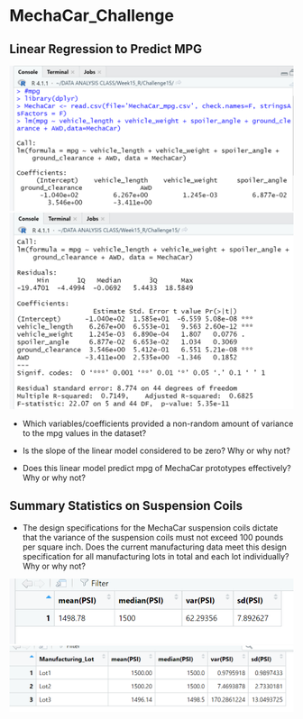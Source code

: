 # MechaCar_Challenge

## Linear Regression to Predict MPG
![Alt Text](Images/linear_regression.png)
![Alt Text](Images/Summary_mpg.png)

- Which variables/coefficients provided a non-random amount of variance to the mpg values in the dataset?

- Is the slope of the linear model considered to be zero? Why or why not?

- Does this linear model predict mpg of MechaCar prototypes effectively? Why or why not?

## Summary Statistics on Suspension Coils
- The design specifications for the MechaCar suspension coils dictate that the variance of the suspension coils must not exceed 100 pounds per square inch. Does the current manufacturing data meet this design specification for all manufacturing lots in total and each lot individually? Why or why not?

![Alt Text](Images/total_summary.png)
![Alt Text](Images/lot_summary.png)
